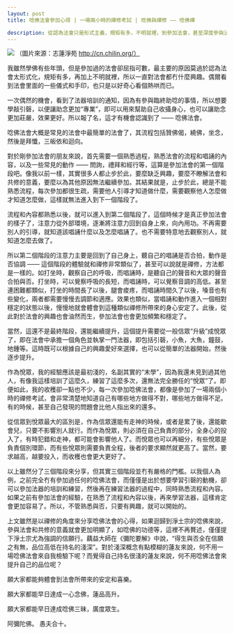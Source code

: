 ```yaml
---
layout: post
title: 唸佛法會參加心得 | 一場兩小時的禪修考試 | 唸佛與禪修 —— 唸佛禪

description: 從認為法會只是形式主義，規矩有多，不明就裡，到參加法會，甚至深度參與法會，這中間的轉變有何心得和體會？
---
```


![](../images/2023-04-09-10-59-41.png)
（圖片來源：志蓮淨苑 http://cn.chilin.org/）

我雖然學佛有些年頭，但是參加過的法會卻屈指可數，最主要的原因莫過於認為法會太形式化，規矩有多，再加上不明就裡，所以一直對法會都冇什麼興趣。偶爾看到法會里面的一些儀式和手印，也只是以好奇心看個熱哄而已。

一次偶然的機會，看到了法器培訓的通知，因為有參與臨終助唸的事情，所以想要學敲引磬，以便讓助念更加“專業”，即可以用來幫助自己收攝身心，也可以讓助念更加莊嚴，效果更好。所以報了名，這才有機會認識到了 —— 唸佛法會。

唸佛法會大概是常見的法會中最簡單的法會了，其流程包括贊佛偈，繞佛，坐念，然後是拜懺，三皈依和迴向。

對於剛參加法會的朋友來說，首先需要一個熟悉過程，熟悉法會的流程和唱誦的內容，以及一些常見的動作 —— 問詢，禮拜和經行等，這算是參加法會的第一個階段吧。像我以前一樣，其實很多人都止步於此，要麼缺乏興趣，要麼不瞭解法會和共修的意義，要麼以為其他原因無法繼續參加。其結果就是，止步於此，總是不能熟悉流程，每次參加都很生疏，需要他人引導才知道做什麼，需要觀察他人怎麼做才知道怎麼做，這樣就無法進入到下一個階段了。

流程和內容都熟悉以後，就可以進入到第二個階段了，這個時候才是真正參加法會的樣子了，注意力從外部環境，逐漸將注意力回到自身上來，向內用功。不再需要別人的引導，就知道該唱誦什麼以及怎麼唱誦了。也不需要特意地去觀察別人，就知道怎麼去做了。

所以第二個階段的注意力主要是回到了自己身上，聽自己的唱誦是否合拍，動作是否協調 —— 這個階段的體驗就和禪修非常類似了，甚至可以說就是禪修，方法都是一樣的。如打坐時，觀察自己的呼吸，而唱誦時，是聽自己的聲音和大眾的聲音合拍與否。打坐時，可以覺察呼吸的長短，而唱誦時，可以覺察音調的高低。甚至連困難都類似，打坐的時間長了以後，腿會痠疼，而唱誦時間久了以後，嗓音也有些變化，兩者都需要慢慢去調節和適應。效果也類似，當唱誦和動作進入一個相對穩定的狀態以後，慢慢地就會體會到這種類似禪修所帶來的身心安定了。此後，從此對於法會的興趣也會油然而生，參加法會也會更加頻繁和穩定了。

當然，這還不是最終階段，還能繼續提升，這個提升需要從一般信眾“升級”成悅眾了，即在法會中承擔一個角色並執掌一門法器，即包括引磬，小魚，大魚，鐘鼓，地鍾等。這時既可以根據自己的興趣愛好來選擇，也可以從簡單的法器開始，然後逐步提升。

作為悅眾，我的經驗應該是最初淺的，名副其實的“末學”，因為我還未見到過其他人，有像我這樣培訓了這麼久，練習了這麼多次，還無法完全勝任的“悅眾”了。即便如此，我的收穫卻一點也不少，每一次參加唸佛法會，都像是參加了一場兩個小時的禪修考試，會非常清楚地知道自己有哪些地方做得不對，哪些地方做得不足。有的時候，甚至自己發現的問題會比他人指出來的還多。

從信眾到悅眾最大的區別是，作為信眾還能有走神的時候，或者是累了後，還能歇會兒，只要不影響別人就行。而作為悅眾，則必須在自己負責的部分，全身心的投入了，有時犯錯和走神，都可能會影響他人了。而悅眾也可以再細分，有些悅眾是負責個別環節，而有些悅眾則需要負責全程，後者的要求顯然就更高了。當然，要求越高，越要投入，而收穫也會更大更好了。

以上雖然分了三個階段來分享，但其實三個階段並冇有嚴格的門檻。以我個人為例，之前完全冇有參加過任何的唸佛法會，而僅僅是出於想要學習引磬的動機，卻可以參加法器的培訓和練習，然後再在練習法器的過程中，同時熟悉流程和內容。如果之前有參加法會的經驗，在熟悉了流程和內容以後，再來學習法器，這樣肯定會更加容易了。所以，不管熟悉與否，只要有興趣，就可以開始的。

上文雖然是以禪修的角度來分享唸佛法會的心得，如果迴歸到淨土宗的唸佛來說，參與法會和共修的意義就會更加明顯了，如唸佛的功德等，這裡不再贅述，僅僅提下淨土宗尤為強調的信願行。藕益大師在《彌陀要解》中說，“得生與否全在信願之有無，品位高低在持名的淺深”。對於淺深概念有點模糊的蓮友來說，何不用一場唸佛法會來自我檢驗下呢？而覺得自己持名很淺的蓮友來說，何不用唸佛法會來提升自己的品位呢？

願大家都能夠體會到法會所帶來的安定和喜樂。

願大家都能早日達成一心念佛，蓮品高升。

願大家都能早日達成唸佛三昧，廣度眾生。

阿彌陀佛。
愚夫合十。

